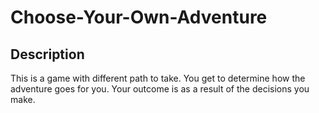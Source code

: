 # Choose-Your-Own-Adventure

## Description

This is a game with different path to take. You get to determine how the adventure goes for you. Your outcome is as a result of the decisions you make.
